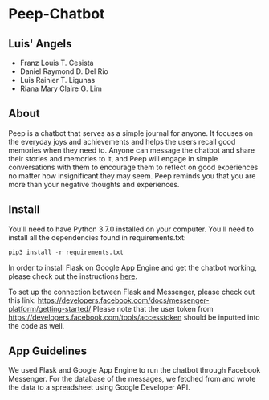 # Peep-Chatbot

## Luis' Angels
- Franz Louis T. Cesista
- Daniel Raymond D. Del Rio
- Luis Rainier T. Ligunas
- Riana Mary Claire G. Lim

## About
Peep is a chatbot that serves as a simple journal for anyone. It focuses on the everyday joys and achievements and helps the users recall good memories when they need to. Anyone can message the chatbot and share their stories and memories to it, and Peep will engage in simple conversations with them to encourage them to reflect on good experiences no matter how insignificant they may seem. Peep reminds you that you are more than your negative thoughts and experiences.

## Install

You'll need to have Python 3.7.0 installed on your computer.
You'll need to install all the dependencies found in requirements.txt:
```python
pip3 install -r requirements.txt
```

In order to install Flask on Google App Engine and get the chatbot working, please check out the instructions [here](https://cloud.google.com/appengine/docs/standard/python/getting-started/python-standard-env).

To set up the connection between Flask and Messenger, please check out this link:
https://developers.facebook.com/docs/messenger-platform/getting-started/
Please note that the user token from https://developers.facebook.com/tools/accesstoken should be inputted into the code as well.

## App Guidelines
We used Flask and Google App Engine to run the chatbot through Facebook Messenger. For the database of the messages, we fetched from and wrote the data to a spreadsheet using Google Developer API.
